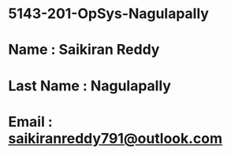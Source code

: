# 5143-201-OpSys-Nagulapally



# Name : Saikiran Reddy 

# Last Name : Nagulapally

# Email : saikiranreddy791@outlook.com
